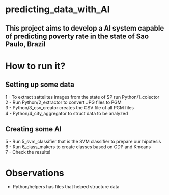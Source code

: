 # predicting_data_with_AI  

## This project aims to develop a AI system capable of predicting poverty rate in the state of Sao Paulo, Brazil 

# How to run it?  

## Setting up some data  
1 - To extract sattelites images from the state of SP run Python/1_colector  
2 - Run Python/2_extractor to convert JPG files to PGM  
3 - Python/3_csv_creator creates the CSV file of all PGM files  
4 - Python/4_city_aggregator to struct data to be analyzed  

## Creating some AI  
5 - Run 5_svm_classifier that is the SVM classifier to prepare our hipotesis  
6 - Run 6_class_makers to create classes based on GDP and Kmeans  
7 - Check the results!  
  
# Observations  
- Python/helpers has files that helped structure data  